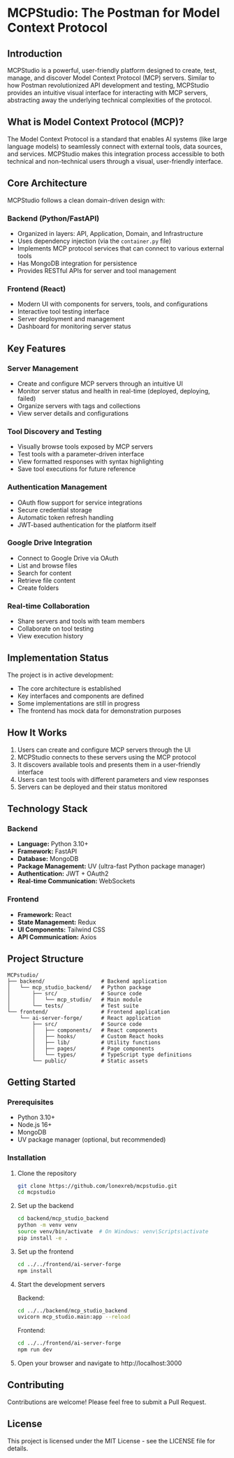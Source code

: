 # MCPStudio: The Postman for Model Context Protocol

## Introduction

MCPStudio is a powerful, user-friendly platform designed to create, test, manage, and discover Model Context Protocol (MCP) servers. Similar to how Postman revolutionized API development and testing, MCPStudio provides an intuitive visual interface for interacting with MCP servers, abstracting away the underlying technical complexities of the protocol.

## What is Model Context Protocol (MCP)?

The Model Context Protocol is a standard that enables AI systems (like large language models) to seamlessly connect with external tools, data sources, and services. MCPStudio makes this integration process accessible to both technical and non-technical users through a visual, user-friendly interface.

## Core Architecture

MCPStudio follows a clean domain-driven design with:

### Backend (Python/FastAPI)
- Organized in layers: API, Application, Domain, and Infrastructure
- Uses dependency injection (via the `container.py` file)
- Implements MCP protocol services that can connect to various external tools
- Has MongoDB integration for persistence
- Provides RESTful APIs for server and tool management

### Frontend (React)
- Modern UI with components for servers, tools, and configurations
- Interactive tool testing interface
- Server deployment and management
- Dashboard for monitoring server status

## Key Features

### Server Management
- Create and configure MCP servers through an intuitive UI
- Monitor server status and health in real-time (deployed, deploying, failed)
- Organize servers with tags and collections
- View server details and configurations

### Tool Discovery and Testing
- Visually browse tools exposed by MCP servers
- Test tools with a parameter-driven interface
- View formatted responses with syntax highlighting
- Save tool executions for future reference

### Authentication Management
- OAuth flow support for service integrations
- Secure credential storage
- Automatic token refresh handling
- JWT-based authentication for the platform itself

### Google Drive Integration
- Connect to Google Drive via OAuth
- List and browse files
- Search for content
- Retrieve file content
- Create folders

### Real-time Collaboration
- Share servers and tools with team members
- Collaborate on tool testing
- View execution history

## Implementation Status

The project is in active development:
- The core architecture is established
- Key interfaces and components are defined
- Some implementations are still in progress
- The frontend has mock data for demonstration purposes

## How It Works

1. Users can create and configure MCP servers through the UI
2. MCPStudio connects to these servers using the MCP protocol
3. It discovers available tools and presents them in a user-friendly interface
4. Users can test tools with different parameters and view responses
5. Servers can be deployed and their status monitored

## Technology Stack

### Backend
- **Language:** Python 3.10+
- **Framework:** FastAPI
- **Database:** MongoDB
- **Package Management:** UV (ultra-fast Python package manager)
- **Authentication:** JWT + OAuth2
- **Real-time Communication:** WebSockets

### Frontend
- **Framework:** React
- **State Management:** Redux
- **UI Components:** Tailwind CSS
- **API Communication:** Axios

## Project Structure

```
MCPstudio/
├── backend/                  # Backend application
│   └── mcp_studio_backend/   # Python package
│       ├── src/              # Source code
│       │   └── mcp_studio/   # Main module
│       └── tests/            # Test suite
└── frontend/                 # Frontend application
    └── ai-server-forge/      # React application
        ├── src/              # Source code
        │   ├── components/   # React components
        │   ├── hooks/        # Custom React hooks
        │   ├── lib/          # Utility functions
        │   ├── pages/        # Page components
        │   └── types/        # TypeScript type definitions
        └── public/           # Static assets
```

## Getting Started

### Prerequisites

- Python 3.10+
- Node.js 16+
- MongoDB
- UV package manager (optional, but recommended)

### Installation

1. Clone the repository
   ```bash
   git clone https://github.com/lonexreb/mcpstudio.git
   cd mcpstudio
   ```

2. Set up the backend
   ```bash
   cd backend/mcp_studio_backend
   python -m venv venv
   source venv/bin/activate  # On Windows: venv\Scripts\activate
   pip install -e .
   ```

3. Set up the frontend
   ```bash
   cd ../../frontend/ai-server-forge
   npm install
   ```

4. Start the development servers
   
   Backend:
   ```bash
   cd ../../backend/mcp_studio_backend
   uvicorn mcp_studio.main:app --reload
   ```
   
   Frontend:
   ```bash
   cd ../../frontend/ai-server-forge
   npm run dev
   ```

5. Open your browser and navigate to http://localhost:3000

## Contributing

Contributions are welcome! Please feel free to submit a Pull Request.

## License

This project is licensed under the MIT License - see the LICENSE file for details.
